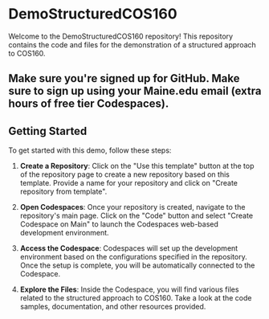 # DemoStructuredCOS160

Welcome to the DemoStructuredCOS160 repository! This repository contains the code and files for the demonstration of a structured approach to COS160.

## Make sure you're signed up for GitHub. Make sure to sign up using your Maine.edu email (extra hours of free tier Codespaces). 

## Getting Started

To get started with this demo, follow these steps:

1. **Create a Repository**: Click on the "Use this template" button at the top of the repository page to create a new repository based on this template. Provide a name for your repository and click on "Create repository from template".

2. **Open Codespaces**: Once your repository is created, navigate to the repository's main page. Click on the "Code" button and select "Create Codespace on Main" to launch the Codespaces web-based development environment.

3. **Access the Codespace**: Codespaces will set up the development environment based on the configurations specified in the repository. Once the setup is complete, you will be automatically connected to the Codespace.

4. **Explore the Files**: Inside the Codespace, you will find various files related to the structured approach to COS160. Take a look at the code samples, documentation, and other resources provided.
